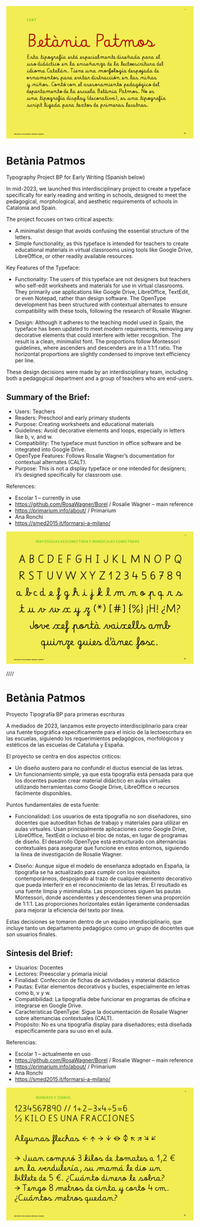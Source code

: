 ![IMG BetaniaPatmos](https://github.com/CaroGiovagnoli/betania-patmos/blob/main/pdf/img.jpg?raw=true)

# Betània Patmos
Typography Project BP for Early Writing
(Spanish below)

In mid-2023, we launched this interdisciplinary project to create a typeface specifically for early reading and writing in schools, designed to meet the pedagogical, morphological, and aesthetic requirements of schools in Catalonia and Spain.

The project focuses on two critical aspects:

- A minimalist design that avoids confusing the essential structure of the letters.
- Simple functionality, as this typeface is intended for teachers to create educational materials in virtual classrooms using tools like Google Drive, LibreOffice, or other readily available resources.

Key Features of the Typeface:
- Functionality:
The users of this typeface are not designers but teachers who self-edit worksheets and materials for use in virtual classrooms. They primarily use applications like Google Drive, LibreOffice, TextEdit, or even Notepad, rather than design software.
The OpenType development has been structured with contextual alternates to ensure compatibility with these tools, following the research of Rosalie Wagner.

- Design:
Although it adheres to the teaching model used in Spain, the typeface has been updated to meet modern requirements, removing any decorative elements that could interfere with letter recognition. The result is a clean, minimalist font.
The proportions follow Montessori guidelines, where ascenders and descenders are in a 1:1:1 ratio. The horizontal proportions are slightly condensed to improve text efficiency per line.

These design decisions were made by an interdisciplinary team, including both a pedagogical department and a group of teachers who are end-users.

## Summary of the Brief:
- Users: Teachers
- Readers: Preschool and early primary students
- Purpose: Creating worksheets and educational materials
- Guidelines: Avoid decorative elements and loops, especially in letters like b, v, and w.
- Compatibility: The typeface must function in office software and be integrated into Google Drive.
- OpenType Features: Follows Rosalie Wagner’s documentation for contextual alternates (CALT).
- Purpose: This is not a display typeface or one intended for designers; it’s designed specifically for classroom use.

References:
- Escolar 1 – currently in use
- https://github.com/RosaWagner/Borel / Rosalie Wagner – main reference
- https://primarium.info/about/  /  Primarium
- Ana Ronchi
- https://smed2015.it/formarsi-a-milano/

![IMG BetaniaPatmos character set](https://github.com/CaroGiovagnoli/betania-patmos/blob/main/pdf/img2.jpg?raw=true)

////

# Betània Patmos
Proyecto Tipografía BP para primeras escrituras

A mediados de 2023, lanzamos este proyecto interdisciplinario para crear una fuente tipográfica específicamente para el inicio de la lectoescritura en las escuelas, siguiendo los requerimientos pedagógicos, morfológicos y estéticos de las escuelas de Cataluña y España.

El proyecto se centra en dos aspectos críticos:

- Un diseño austero para no confundir el ductus esencial de las letras.
- Un funcionamiento simple, ya que esta tipografía está pensada para que los docentes puedan crear material didáctico en aulas virtuales utilizando herramientas como Google Drive, LibreOffice o recursos fácilmente disponibles.

Puntos fundamentales de esta fuente:
- Funcionalidad:
Los usuarios de esta tipografía no son diseñadores, sino docentes que autoeditan fichas de trabajo y materiales para utilizar en aulas virtuales. Usan principalmente aplicaciones como Google Drive, LibreOffice, TextEdit o incluso el bloc de notas, en lugar de programas de diseño.
El desarrollo OpenType está estructurado con alternancias contextuales para asegurar que funcione en estos entornos, siguiendo la línea de investigación de Rosalie Wagner.

- Diseño:
Aunque sigue el modelo de enseñanza adoptado en España, la tipografía se ha actualizado para cumplir con los requisitos contemporáneos, despojando al trazo de cualquier elemento decorativo que pueda interferir en el reconocimiento de las letras. El resultado es una fuente limpia y minimalista.
Las proporciones siguen las pautas Montessori, donde ascendentes y descendentes tienen una proporción de 1:1:1. Las proporciones horizontales están ligeramente condensadas para mejorar la eficiencia del texto por línea.

Estas decisiones se tomaron dentro de un equipo interdisciplinario, que incluye tanto un departamento pedagógico como un grupo de docentes que son usuarios finales.

## Síntesis del Brief:
- Usuarios: Docentes
- Lectores: Preescolar y primaria inicial
- Finalidad: Confección de fichas de actividades y material didáctico
- Pautas: Evitar elementos decorativos y bucles, especialmente en letras como b, v y w.
- Compatibilidad: La tipografía debe funcionar en programas de oficina e integrarse en Google Drive.
- Características OpenType: Sigue la documentación de Rosalie Wagner sobre alternancias contextuales (CALT).
- Propósito: No es una tipografía display para diseñadores; está diseñada específicamente para su uso en el aula.
 
Referencias:
- Escolar 1 – actualmente en uso
- https://github.com/RosaWagner/Borel / Rosalie Wagner – main reference
- https://primarium.info/about/  /  Primarium
- Ana Ronchi
- https://smed2015.it/formarsi-a-milano/

![IMG BetaniaPatmos character set numbers](https://github.com/CaroGiovagnoli/betania-patmos/blob/main/pdf/img4.jpg?raw=true)
